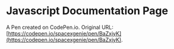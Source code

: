 # Javascript Documentation Page

A Pen created on CodePen.io. Original URL: [https://codepen.io/spacexgenie/pen/BaZxjyK](https://codepen.io/spacexgenie/pen/BaZxjyK).


